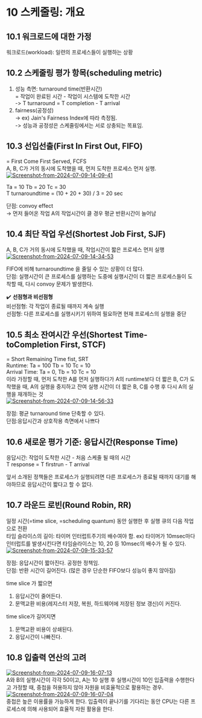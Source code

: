 # 10 스케줄링: 개요

## 10.1 워크로드에 대한 가정

워크로드(workload): 일련의 프로세스들이 실행하는 상황

## 10.2 스케줄링 평가 항목(scheduling metric)
1. 성능 측면: turnaround time(반환시간)<br>
	= 작업이 완료된 시간 - 작업이 시스템에 도착한 시간 <br>
	-> T turnaround = T completion - T arrival <br>
2. fairness(공정성) <br>
	-> ex) Jain's Fairness Index에 따라 측정됨. <br>
-> 성능과 공정성은 스케줄링에서는 서로 상충되는 목표임.

## 10.3 선입선출(First In First Out, FIFO)
= First Come First Served, FCFS <br>
A, B, C가 거의 동시에 도착했을 때, 먼저 도착한 프로세스 먼저 실행. <br>
<a href="https://imgbb.com/"><img src="https://i.ibb.co/720HPct/Screenshot-from-2024-07-09-14-09-41.png" alt="Screenshot-from-2024-07-09-14-09-41" border="0"></a>

Ta = 10
Tb = 20
Tc = 30 <br>
T turnaroundtime = (10 + 20 + 30) / 3 = 20 sec <br>

단점: convoy effect <br>
-> 먼저 들어온 작업 A의 작업시간이 클 경우 평균 반환시간이 늘어남
## 10.4 최단 작업 우선(Shortest Job First, SJF)
A, B, C가 거의 동시에 도착했을 때, 작업시간이 짧은 프로세스 먼저 실행 <br>
<a href="https://imgbb.com/"><img src="https://i.ibb.co/DbgQ6t8/Screenshot-from-2024-07-09-14-34-53.png" alt="Screenshot-from-2024-07-09-14-34-53" border="0"></a>

FIFO에 비해 turnaroundtime 을 줄일 수 있는 상황이 더 많다. <br>
단점: 실행시간이 큰 프로세스를 실행하는 도중에 실행시간이 더 짧은 프로세스들이 도착할 때, 다시 convoy 문제가 발생한다. <br>

✔️ <strong>선점형과 비선점형</strong> <br>
비선점형: 각 작업이 종료될 때까지 계속 실행 <br>
선점형: 다른 프로세스를 실행시키기 위하여 필요하면 현재 프로세스의 실행을 중단 <br>

## 10.5 최소 잔여시간 우선(Shortest Time-toCompletion First, STCF)
= Short Remaining Time fist, SRT <br>
Runtime: Ta = 100 Tb = 10 Tc = 10 <br>
Arrival Time: Ta = 0, Tb = 10 Tc = 10 <br>
이라 가정할 때, 먼저 도착한 A를 먼저 실행하다가 A의 runtime보다 더 짧은 B, C가 도착했을 때, A의 실행을 중지하고 잔여 실행 시간이 더 짧은 B, C를 수행 후 다시 A의 실행을 재개하는 것 <br>
<a href="https://imgbb.com/"><img src="https://i.ibb.co/KKPVqjb/Screenshot-from-2024-07-09-14-56-33.png" alt="Screenshot-from-2024-07-09-14-56-33" border="0"></a>

장점: 평균 turnaround time 단축할 수 있다. <br>
단점:응답시간과 상호작용 측면에서 나쁘다 <br>

## 10.6 새로운 평가 기준: 응답시간(Response Time)
응답시간: 작업이 도착한 시간 - 처음 스케줄 될 때의 시간 <br>
T response = T firstrun - T arrival <br>

앞서 소개된 정책들은 프로세스가 실행되려면 다른 프로세스가 종료될 때까지 대기를 해야하므로 응답시간이 짧다고 할 수 없다. <br>

## 10.7 라운드 로빈(Round Robin, RR)
일정 시간(=time slice, =scheduling quantum) 동안 실행한 후 실행 큐의 다음 작업으로 전환 <br>
타임 슬라이스의 길이: 타이머 인터럽트주기의 배수여야 함. ex) 타이머가 10msec마다 인터럽트를 발생시킨다면 타임슬라이스는 10, 20 등 10msec의 배수가 될 수 있다. <br>
<a href="https://imgbb.com/"><img src="https://i.ibb.co/JHJGPBn/Screenshot-from-2024-07-09-15-33-57.png" alt="Screenshot-from-2024-07-09-15-33-57" border="0"></a>

장점: 응답시간이 짧아진다. 공정한 정책임. <br>
단점: 반환 시간이 길어진다. (많은 경우 단순한 FIFO보다 성능이 좋지 않아짐)

time slice 가 짧으면
1. 응답시간이 줄어든다.
2. 문맥교환 비용(레지스터 저장, 복원, 하드웨어에 저장된 정보  갱신)이 커진다.

time slice가 길어지면
1. 문맥교환 비용이 상쇄된다.
2. 응답시간이 나빠진다.

## 10.8 입출력 연산의 고려


<a href="https://imgbb.com/"><img src="https://i.ibb.co/wpgVX2y/Screenshot-from-2024-07-09-16-07-13.png" alt="Screenshot-from-2024-07-09-16-07-13" border="0"></a> <br>
A와 B의 실행시간이 각각 50이고, A는 10 실행 후 실행시간이 10인 입출력을 수행한다고 가정할 때, 중첩을 허용하지 않아 자원을 비효율적으로 활용하는 경우.
<a href="https://imgbb.com/"><img src="https://i.ibb.co/ZgrS1kd/Screenshot-from-2024-07-09-16-07-04.png" alt="Screenshot-from-2024-07-09-16-07-04" border="0"></a><br>
중첩은 높은 이용률을 가능하게 한다. 입출력이 끝나기를 기다리는 동안 CPU는 다른 프로세스에 의해 사용되어 효율적 자원 활용을 한다.